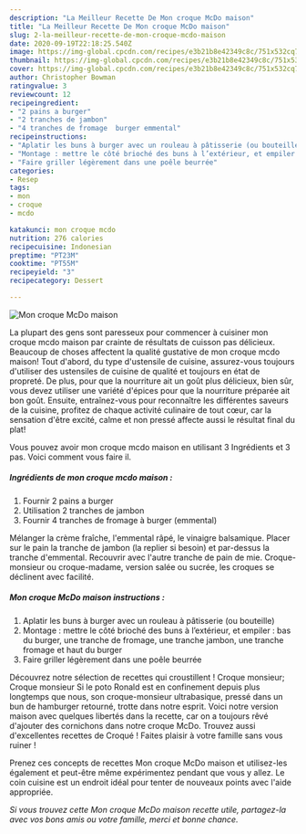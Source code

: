```yaml
---
description: "La Meilleur Recette De Mon croque McDo maison"
title: "La Meilleur Recette De Mon croque McDo maison"
slug: 2-la-meilleur-recette-de-mon-croque-mcdo-maison
date: 2020-09-19T22:18:25.540Z
image: https://img-global.cpcdn.com/recipes/e3b21b8e42349c8c/751x532cq70/mon-croque-mcdo-maison-photo-principale-de-la-recette.jpg
thumbnail: https://img-global.cpcdn.com/recipes/e3b21b8e42349c8c/751x532cq70/mon-croque-mcdo-maison-photo-principale-de-la-recette.jpg
cover: https://img-global.cpcdn.com/recipes/e3b21b8e42349c8c/751x532cq70/mon-croque-mcdo-maison-photo-principale-de-la-recette.jpg
author: Christopher Bowman
ratingvalue: 3
reviewcount: 12
recipeingredient:
- "2 pains a burger"
- "2 tranches de jambon"
- "4 tranches de fromage  burger emmental"
recipeinstructions:
- "Aplatir les buns à burger avec un rouleau à pâtisserie (ou bouteille)"
- "Montage : mettre le côté brioché des buns à l’extérieur, et empiler : bas du burger, une tranche de fromage, une tranche jambon, une tranche fromage et haut du burger"
- "Faire griller légèrement dans une poêle beurrée"
categories:
- Resep
tags:
- mon
- croque
- mcdo

katakunci: mon croque mcdo 
nutrition: 276 calories
recipecuisine: Indonesian
preptime: "PT23M"
cooktime: "PT55M"
recipeyield: "3"
recipecategory: Dessert

---
```



![Mon croque McDo maison](https://img-global.cpcdn.com/recipes/e3b21b8e42349c8c/751x532cq70/mon-croque-mcdo-maison-photo-principale-de-la-recette.jpg)

La plupart des gens sont paresseux pour commencer à cuisiner mon croque mcdo maison par crainte de résultats de cuisson pas délicieux. Beaucoup de choses affectent la qualité gustative de mon croque mcdo maison! Tout d'abord, du type d'ustensile de cuisine, assurez-vous toujours d'utiliser des ustensiles de cuisine de qualité et toujours en état de propreté. De plus, pour que la nourriture ait un goût plus délicieux, bien sûr, vous devez utiliser une variété d'épices pour que la nourriture préparée ait bon goût. Ensuite, entraînez-vous pour reconnaître les différentes saveurs de la cuisine, profitez de chaque activité culinaire de tout cœur, car la sensation d'être excité, calme et non pressé affecte aussi le résultat final du plat!

<!--inarticleads1-->

Vous pouvez avoir mon croque mcdo maison en utilisant 3 Ingrédients et 3 pas. Voici comment vous faire il.

##### Ingrédients de mon croque mcdo maison :

1. Fournir 2 pains a burger
1. Utilisation 2 tranches de jambon
1. Fournir 4 tranches de fromage à burger (emmental)


Mélanger la crème fraîche, l&#39;emmental râpé, le vinaigre balsamique. Placer sur le pain la tranche de jambon (la replier si besoin) et par-dessus la tranche d&#39;emmental. Recouvrir avec l&#39;autre tranche de pain de mie. Croque-monsieur ou croque-madame, version salée ou sucrée, les croques se déclinent avec facilité. 

<!--inarticleads2-->

##### Mon croque McDo maison instructions :

1. Aplatir les buns à burger avec un rouleau à pâtisserie (ou bouteille)
1. Montage : mettre le côté brioché des buns à l’extérieur, et empiler : bas du burger, une tranche de fromage, une tranche jambon, une tranche fromage et haut du burger
1. Faire griller légèrement dans une poêle beurrée


Découvrez notre sélection de recettes qui croustillent ! Croque monsieur; Croque monsieur Si le poto Ronald est en confinement depuis plus longtemps que nous, son croque-monsieur ultrabasique, pressé dans un bun de hamburger retourné, trotte dans notre esprit. Voici notre version maison avec quelques libertés dans la recette, car on a toujours rêvé d&#39;ajouter des cornichons dans notre croque McDo. Trouvez aussi d&#39;excellentes recettes de Croqué ! Faites plaisir à votre famille sans vous ruiner ! 

<!--inarticleads1-->

<p>
Prenez ces concepts de recettes Mon croque McDo maison et utilisez-les également et peut-être même expérimentez pendant que vous y allez. Le coin cuisine est un endroit idéal pour tenter de nouveaux points avec l'aide appropriée.
</p>

<p>
<i>Si vous trouvez cette Mon croque McDo maison recette utile, partagez-la avec vos bons amis ou votre famille, merci et bonne chance.</i>
</p>
